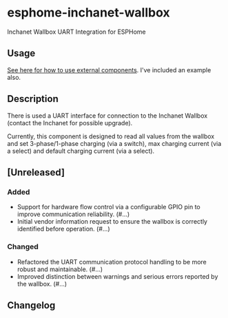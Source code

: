 # esphome-inchanet-wallbox
Inchanet Wallbox UART Integration for ESPHome

## Usage
[See here for how to use external components](https://esphome.io/components/external_components.html).
I've included an example also.

## Description
There is used a UART interface for connection to the Inchanet Wallbox (contact the Inchanet for possible upgrade).

Currently, this component is designed to read all values from the wallbox and set 3-phase/1-phase charging (via a switch), max charging current (via a select) and default charging current (via a select).


## [Unreleased]

### Added
- Support for hardware flow control via a configurable GPIO pin to improve communication reliability. (#...)
- Initial vendor information request to ensure the wallbox is correctly identified before operation. (#...)

### Changed
- Refactored the UART communication protocol handling to be more robust and maintainable. (#...)
- Improved distinction between warnings and serious errors reported by the wallbox. (#...)

## Changelog
